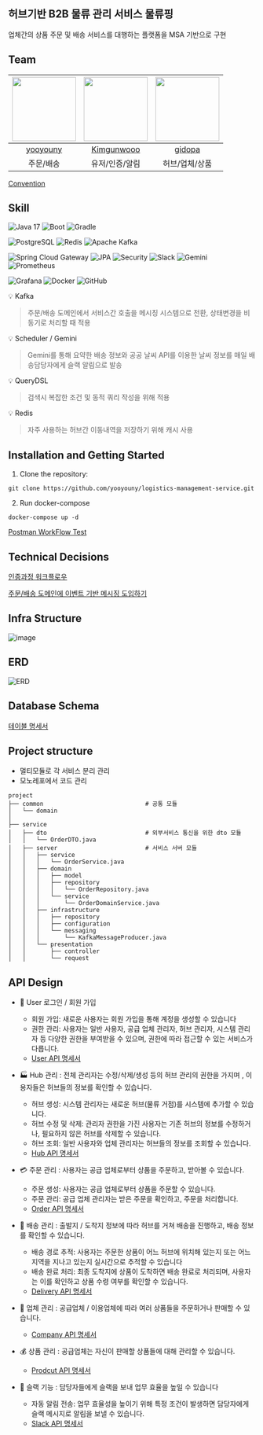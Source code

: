 ## 허브기반 B2B 물류 관리 서비스 물류핑
업체간의 상품 주문 및 배송 서비스를 대행하는 플랫폼을 MSA 기반으로 구현
<br> 

## Team
| <img src="https://avatars.githubusercontent.com/u/35358294?v=4" width="130" height="130"> | <img src ="https://avatars.githubusercontent.com/u/96743351?v=4" width="130" height="130"> | <img src="https://avatars.githubusercontent.com/u/120196095?v=4 " width="130" height="130"> |
|:-----------------------------------------------------------------------------------------:|:------------------------------------------------------------------------------------------:|:-------------------------------------------------------------------------------------------:|  
|                          [yooyouny](https://github.com/yooyouny)                          |                            [Kimgunwooo](https://github.com/Kimgunwooo)                         |                             [gidopa](https://github.com/gidopa)                             
|                                           주문/배송                                           |                            유저/인증/알림                            |                                          허브/업체/상품                                           

[Convention](https://github.com/yooyouny/logistics-management-service/wiki/Convention)

 
## Skill
![Java 17](https://img.shields.io/badge/java_17-0078D6?style=for-the-badge&logo=java&logoColor=white)
![Boot](https://img.shields.io/badge/springboot-0078D6?style=for-the-badge&logo=springboot&logoColor=#)
![Gradle](https://img.shields.io/badge/Gradle-0078D6.svg?style=for-the-badge&logo=Gradle&logoColor=white)

![PostgreSQL](https://img.shields.io/badge/postgresql-0078D6?style=for-the-badge&logo=postgresql&logoColor=white)
![Redis](https://img.shields.io/badge/redis-0078D6.svg?style=for-the-badge&logo=redis&logoColor=red)
![Apache Kafka](https://img.shields.io/badge/Apache%20Kafka-0078D6?style=for-the-badge&logo=apachekafka)

![Spring Cloud Gateway](https://img.shields.io/badge/SpringCloudGateway-0078D6?style=for-the-badge&logo=spring&logoColor=white)
![JPA](https://img.shields.io/badge/JPA-0078D6?style=for-the-badge&logo=hibernate&logoColor=white)
![Security](https://img.shields.io/badge/SPRING_SECURITY-0078D6?style=for-the-badge&logo=springsecurity&logoColor=#)
![Slack](https://img.shields.io/badge/Slack-0078D6?style=for-the-badge&logo=slack&logoColor=4A154B)
![Gemini](https://img.shields.io/badge/googlegemini-0078D6?style=for-the-badge&logo=googlegemini&logoColor=white)
![Prometheus](https://img.shields.io/badge/Prometheus-0078D6?style=for-the-badge&logo=Prometheus&logoColor=E6522C)

![Grafana](https://img.shields.io/badge/grafana-%23F46800.svg?style=for-the-badge&logo=grafana&logoColor=E6522C)
![Docker](https://img.shields.io/badge/docker-0078D6.svg?style=for-the-badge&logo=docker&logoColor=white)
![GitHub](https://img.shields.io/badge/Git-0078D6?style=for-the-badge&logo=git&logoColor=#)

:bulb: Kafka
> 주문/배송 도메인에서 서비스간 호출을 메시징 시스템으로 전환, 상태변경을 비동기로 처리할 때 적용

:bulb: Scheduler / Gemini
> Gemini를 통해 요약한 배송 정보와 공공 날씨 API를 이용한 날씨 정보를 매일 배송담당자에게 슬랙 알림으로 발송

:bulb: QueryDSL
> 검색시 복잡한 조건 및 동적 쿼리 작성을 위해 적용

:bulb: Redis
> 자주 사용하는 허브간 이동내역을 저장하기 위해 캐시 사용

## Installation and Getting Started
1. Clone the repository:
```
git clone https://github.com/yooyouny/logistics-management-service.git
```
2. Run docker-compose 
```
docker-compose up -d
```
[Postman WorkFlow Test](https://winter-equinox-1079.postman.co/workspace/Team-Workspace~777f04e4-057d-4881-818e-d0a5634c8662/flow/66ebfb79a874ef003d4b19e5)

## Technical Decisions
[인증과정 워크플로우](https://github.com/yooyouny/logistics-management-service/wiki/%ED%8A%B8%EB%9F%AC%EB%B8%94-%EC%8A%88%ED%8C%85-%E2%80%90-%EA%B9%80%EC%9C%A0%EC%97%B0-(%ED%83%80%EC%9D%B4%ED%8B%80))

[주문/배송 도메인에 이벤트 기반 메시징 도입하기](https://github.com/yooyouny/logistics-management-service/wiki/%EC%A3%BC%EB%AC%B8-%EB%B0%B0%EC%86%A1-%EB%8F%84%EB%A9%94%EC%9D%B8%EC%97%90-%EC%9D%B4%EB%B2%A4%ED%8A%B8-%EA%B8%B0%EB%B0%98-%EB%A9%94%EC%8B%9C%EC%A7%95-%EB%8F%84%EC%9E%85%ED%95%98%EA%B8%B0)


## Infra Structure
![image](https://github.com/user-attachments/assets/035457c9-51c3-44da-aea1-de3265e9c1c0)

## ERD
![ERD](https://github.com/user-attachments/assets/827557b1-790f-4de6-bdd5-12037f97f16b)

## Database Schema
[테이블 명세서](https://github.com/yooyouny/logistics-management-service/wiki/Table)

## Project structure
- 멀티모듈로 각 서비스 분리 관리
- 모노레포에서 코드 관리
```
project
├── common                             # 공통 모듈
│   └── domain
│
├── service                            
│   ├── dto                            # 외부서비스 통신을 위한 dto 모듈
│   │   └── OrderDTO.java             
│   ├── server                         # 서비스 서버 모듈
│   │   ├── service
│   │   │   └── OrderService.java     
│   │   ├── domain
│   │   │   ├── model                 
│   │   │   ├── repository
│   │   │   │   └── OrderRepository.java   
│   │   │   └── service
│   │   │       └── OrderDomainService.java
│   │   ├── infrastructure
│   │   │   ├── repository
│   │   │   ├── configuration
│   │   │   └── messaging
│   │   │       └── KafkaMessageProducer.java
│   │   └── presentation
│   │       ├── controller
│   │       └── request
```

## API Design
- :closed_lock_with_key: User 로그인 / 회원 가입
    - 회원 가입: 새로운 사용자는 회원 가입을 통해 계정을 생성할 수 있습니다
    - 권한 관리: 사용자는 일반 사용자, 공급 업체 관리자, 허브 관리자, 시스템 관리자 등 다양한 권한을 부여받을 수 있으며, 권한에 따라 접근할 수 있는 서비스가 다릅니다.
    - [User API 명세서](https://github.com/yooyouny/logistics-management-service/wiki/API-DESIGN#user-apis)

- :factory: Hub 관리 : 전체 관리자는 수정/삭제/생성 등의 허브 관리의 권한을 가지며 , 이용자들은 허브들의 정보를 확인할 수 있습니다.
    - 허브 생성: 시스템 관리자는 새로운 허브(물류 거점)를 시스템에 추가할 수 있습니다.
    - 허브 수정 및 삭제: 관리자 권한을 가진 사용자는 기존 허브의 정보를 수정하거나, 필요하지 않은 허브를 삭제할 수 있습니다.
    - 허브 조회: 일반 사용자와 업체 관리자는 허브들의 정보를 조회할 수 있습니다.
    - [Hub API 명세서](https://github.com/yooyouny/logistics-management-service/wiki/API-DESIGN#hub-apis)


- :credit_card: 주문 관리 : 사용자는 공급 업체로부터 상품을 주문하고, 받아볼 수 있습니다.
    - 주문 생성: 사용자는 공급 업체로부터 상품을 주문할 수 있습니다.
    - 주문 관리: 공급 업체 관리자는 받은 주문을 확인하고, 주문을 처리합니다.
    - [Order API 명세서](https://github.com/yooyouny/logistics-management-service/wiki/API-DESIGN#order-apis)


- :articulated_lorry: 배송 관리 : 출발지 / 도착지 정보에 따라 허브를 거쳐 배송을 진행하고, 배송 정보를 확인할 수 있습니다.
    - 배송 경로 추적: 사용자는 주문한 상품이 어느 허브에 위치해 있는지 또는 어느 지역을 지나고 있는지 실시간으로 추적할 수 있습니다
    - 배송 완료 처리: 최종 도착지에 상품이 도착하면 배송 완료로 처리되며, 사용자는 이를 확인하고 상품 수령 여부를 확인할 수 있습니다.
    - [Delivery API 명세서](https://github.com/yooyouny/logistics-management-service/wiki/API-DESIGN#delivery-apis)


- :office: 업체 관리 : 공급업체 / 이용업체에 따라 여러 상품들을 주문하거나 판매할 수 있습니다.
    - [Company API 명세서](https://github.com/yooyouny/logistics-management-service/wiki/API-DESIGN#company-apis)


- :moneybag: 상품 관리 : 공급업체는 자신이 판매할 상품들에 대해 관리할 수 있습니다.
    - [Prodcut API 명세서](https://github.com/yooyouny/logistics-management-service/wiki/API-DESIGN#product-apis)


- :mega: 슬랙 기능 : 담당자들에게 슬랙을 보내 업무 효율을 높일 수 있습니다
    - 자동 알림 전송: 업무 효율성을 높이기 위해 특정 조건이 발생하면 담당자에게 슬랙 메시지로 알림을 보낼 수 있습니다.
    - [Slack API 명세서](https://github.com/yooyouny/logistics-management-service/wiki/API-DESIGN#slack-apis)
